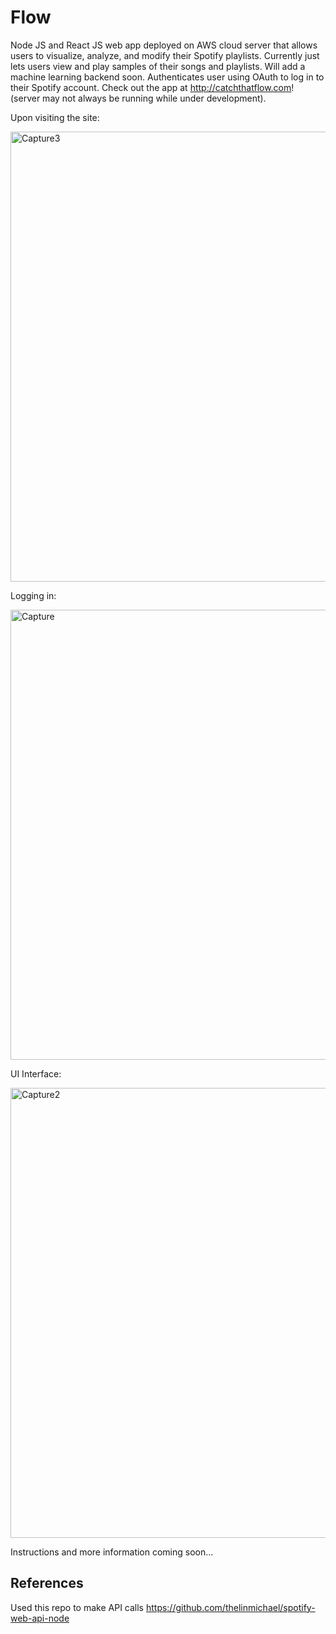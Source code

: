 # Flow
Node JS and React JS web app deployed on AWS cloud server that allows users to visualize, analyze, and modify their Spotify playlists. Currently just lets users view and play samples of their songs and playlists. Will add a machine learning backend soon. Authenticates user using OAuth to log in to their Spotify account. Check out the app at <http://catchthatflow.com>! (server may not always be running while under development).

Upon visiting the site:

<img width="720" alt="Capture3" src="https://user-images.githubusercontent.com/60802511/117532735-a0b02200-afae-11eb-894b-fc47761e2691.PNG">


Logging in:

<img width="720" alt="Capture" src="https://user-images.githubusercontent.com/60802511/117532789-f5ec3380-afae-11eb-956b-2606f2412a51.PNG">

UI Interface:

<img width="720" alt="Capture2" src="https://user-images.githubusercontent.com/60802511/117532737-aad22080-afae-11eb-892b-409dcfa5af22.PNG">

Instructions and more information coming soon...

## References
Used this repo to make API calls <https://github.com/thelinmichael/spotify-web-api-node>
